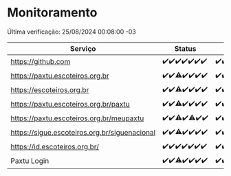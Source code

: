 # Monitoramento

Última verificação: 25/08/2024 00:08:00 -03

|Serviço|Status|Últimas 24h|
|---|---|---|
|https://github.com|<span title="2024-08-18: OK=23">✔️</span><span title="2024-08-19: OK=23">✔️</span><span title="2024-08-20: OK=24">✔️</span><span title="2024-08-21: OK=24">✔️</span><span title="2024-08-22: OK=23">✔️</span><span title="2024-08-23: OK=24">✔️</span><span title="2024-08-24: OK=4">✔️</span>|<span title="24/08/2024 01:09:00 -03 : 200">✔️</span><span title="24/08/2024 02:06:00 -03 : 200">✔️</span><span title="24/08/2024 03:09:00 -03 : 200">✔️</span><span title="24/08/2024 04:06:00 -03 : 200">✔️</span><span title="24/08/2024 05:08:00 -03 : 200">✔️</span><span title="24/08/2024 06:06:00 -03 : 200">✔️</span><span title="24/08/2024 07:06:00 -03 : 200">✔️</span><span title="24/08/2024 08:04:00 -03 : 200">✔️</span><span title="24/08/2024 09:12:00 -03 : 200">✔️</span><span title="24/08/2024 10:09:00 -03 : 200">✔️</span><span title="24/08/2024 11:07:00 -03 : 200">✔️</span><span title="24/08/2024 12:07:00 -03 : 200">✔️</span><span title="24/08/2024 13:07:00 -03 : 200">✔️</span><span title="24/08/2024 14:07:00 -03 : 200">✔️</span><span title="24/08/2024 15:08:00 -03 : 200">✔️</span><span title="24/08/2024 16:03:00 -03 : 200">✔️</span><span title="24/08/2024 17:07:00 -03 : 200">✔️</span><span title="24/08/2024 18:06:00 -03 : 200">✔️</span><span title="24/08/2024 19:06:00 -03 : 200">✔️</span><span title="24/08/2024 20:07:00 -03 : 200">✔️</span><span title="24/08/2024 21:39:00 -03 : 200">✔️</span><span title="24/08/2024 23:05:00 -03 : 200">✔️</span><span title="25/08/2024 00:08:00 -03 : 200">✔️</span>|
|https://paxtu.escoteiros.org.br|<span title="2024-08-18: OK=23">✔️</span><span title="2024-08-19: OK=23">✔️</span><span title="2024-08-20: OK=23, Falhas=1">⚠️</span><span title="2024-08-21: OK=24">✔️</span><span title="2024-08-22: OK=23">✔️</span><span title="2024-08-23: OK=24">✔️</span><span title="2024-08-24: OK=4">✔️</span>|<span title="24/08/2024 01:09:00 -03 : 200">✔️</span><span title="24/08/2024 02:06:00 -03 : 200">✔️</span><span title="24/08/2024 03:09:00 -03 : 200">✔️</span><span title="24/08/2024 04:06:00 -03 : 200">✔️</span><span title="24/08/2024 05:08:00 -03 : 200">✔️</span><span title="24/08/2024 06:06:00 -03 : 200">✔️</span><span title="24/08/2024 07:06:00 -03 : 200">✔️</span><span title="24/08/2024 08:04:00 -03 : 200">✔️</span><span title="24/08/2024 09:12:00 -03 : 200">✔️</span><span title="24/08/2024 10:09:00 -03 : 200">✔️</span><span title="24/08/2024 11:07:00 -03 : 200">✔️</span><span title="24/08/2024 12:07:00 -03 : 200">✔️</span><span title="24/08/2024 13:07:00 -03 : 0">❌</span><span title="24/08/2024 14:07:00 -03 : 200">✔️</span><span title="24/08/2024 15:08:00 -03 : 200">✔️</span><span title="24/08/2024 16:03:00 -03 : 200">✔️</span><span title="24/08/2024 17:07:00 -03 : 200">✔️</span><span title="24/08/2024 18:06:00 -03 : 200">✔️</span><span title="24/08/2024 19:06:00 -03 : 200">✔️</span><span title="24/08/2024 20:07:00 -03 : 200">✔️</span><span title="24/08/2024 21:39:00 -03 : 200">✔️</span><span title="24/08/2024 23:05:00 -03 : 200">✔️</span><span title="25/08/2024 00:08:00 -03 : 200">✔️</span>|
|https://escoteiros.org.br|<span title="2024-08-18: OK=23">✔️</span><span title="2024-08-19: OK=23">✔️</span><span title="2024-08-20: OK=23, Falhas=1">⚠️</span><span title="2024-08-21: OK=24">✔️</span><span title="2024-08-22: OK=23">✔️</span><span title="2024-08-23: OK=24">✔️</span><span title="2024-08-24: OK=4">✔️</span>|<span title="24/08/2024 01:09:00 -03 : 200">✔️</span><span title="24/08/2024 02:06:00 -03 : 200">✔️</span><span title="24/08/2024 03:09:00 -03 : 200">✔️</span><span title="24/08/2024 04:06:00 -03 : 200">✔️</span><span title="24/08/2024 05:08:00 -03 : 200">✔️</span><span title="24/08/2024 06:06:00 -03 : 200">✔️</span><span title="24/08/2024 07:06:00 -03 : 200">✔️</span><span title="24/08/2024 08:04:00 -03 : 200">✔️</span><span title="24/08/2024 09:12:00 -03 : 200">✔️</span><span title="24/08/2024 10:09:00 -03 : 200">✔️</span><span title="24/08/2024 11:07:00 -03 : 200">✔️</span><span title="24/08/2024 12:07:00 -03 : 200">✔️</span><span title="24/08/2024 13:07:00 -03 : 200">✔️</span><span title="24/08/2024 14:07:00 -03 : 200">✔️</span><span title="24/08/2024 15:08:00 -03 : 200">✔️</span><span title="24/08/2024 16:03:00 -03 : 200">✔️</span><span title="24/08/2024 17:07:00 -03 : 200">✔️</span><span title="24/08/2024 18:06:00 -03 : 200">✔️</span><span title="24/08/2024 19:06:00 -03 : 200">✔️</span><span title="24/08/2024 20:07:00 -03 : 200">✔️</span><span title="24/08/2024 21:39:00 -03 : 200">✔️</span><span title="24/08/2024 23:05:00 -03 : 200">✔️</span><span title="25/08/2024 00:08:00 -03 : 200">✔️</span>|
|https://paxtu.escoteiros.org.br/paxtu|<span title="2024-08-18: OK=23">✔️</span><span title="2024-08-19: OK=23">✔️</span><span title="2024-08-20: OK=23, Falhas=1">⚠️</span><span title="2024-08-21: OK=24">✔️</span><span title="2024-08-22: OK=23">✔️</span><span title="2024-08-23: OK=24">✔️</span><span title="2024-08-24: OK=3">✔️</span>|<span title="24/08/2024 00:08:00 -03 : 200">✔️</span><span title="24/08/2024 01:09:00 -03 : 200">✔️</span><span title="24/08/2024 02:06:00 -03 : 200">✔️</span><span title="24/08/2024 03:09:00 -03 : 200">✔️</span><span title="24/08/2024 04:06:00 -03 : 200">✔️</span><span title="24/08/2024 05:08:00 -03 : 200">✔️</span><span title="24/08/2024 06:06:00 -03 : 200">✔️</span><span title="24/08/2024 07:06:00 -03 : 200">✔️</span><span title="24/08/2024 08:04:00 -03 : 200">✔️</span><span title="24/08/2024 09:12:00 -03 : 200">✔️</span><span title="24/08/2024 10:09:00 -03 : 200">✔️</span><span title="24/08/2024 11:07:00 -03 : 200">✔️</span><span title="24/08/2024 12:07:00 -03 : 200">✔️</span><span title="24/08/2024 13:07:00 -03 : 0">❌</span><span title="24/08/2024 14:07:00 -03 : 200">✔️</span><span title="24/08/2024 15:08:00 -03 : 200">✔️</span><span title="24/08/2024 16:03:00 -03 : 200">✔️</span><span title="24/08/2024 17:07:00 -03 : 200">✔️</span><span title="24/08/2024 18:06:00 -03 : 200">✔️</span><span title="24/08/2024 19:06:00 -03 : 200">✔️</span><span title="24/08/2024 20:07:00 -03 : 200">✔️</span><span title="24/08/2024 21:39:00 -03 : 200">✔️</span><span title="24/08/2024 23:05:00 -03 : 200">✔️</span><span title="25/08/2024 00:08:00 -03 : 200">✔️</span>|
|https://paxtu.escoteiros.org.br/meupaxtu|<span title="2024-08-18: OK=23">✔️</span><span title="2024-08-19: OK=23">✔️</span><span title="2024-08-20: OK=23, Falhas=1">⚠️</span><span title="2024-08-21: OK=24">✔️</span><span title="2024-08-22: OK=22, Falhas=1">⚠️</span><span title="2024-08-23: OK=24">✔️</span><span title="2024-08-24: OK=3">✔️</span>|<span title="24/08/2024 00:08:00 -03 : 200">✔️</span><span title="24/08/2024 01:09:00 -03 : 200">✔️</span><span title="24/08/2024 02:06:00 -03 : 200">✔️</span><span title="24/08/2024 03:09:00 -03 : 200">✔️</span><span title="24/08/2024 04:06:00 -03 : 200">✔️</span><span title="24/08/2024 05:08:00 -03 : 200">✔️</span><span title="24/08/2024 06:06:00 -03 : 200">✔️</span><span title="24/08/2024 07:06:00 -03 : 200">✔️</span><span title="24/08/2024 08:04:00 -03 : 200">✔️</span><span title="24/08/2024 09:12:00 -03 : 200">✔️</span><span title="24/08/2024 10:09:00 -03 : 200">✔️</span><span title="24/08/2024 11:07:00 -03 : 200">✔️</span><span title="24/08/2024 12:07:00 -03 : 200">✔️</span><span title="24/08/2024 13:07:00 -03 : 0">❌</span><span title="24/08/2024 14:07:00 -03 : 200">✔️</span><span title="24/08/2024 15:08:00 -03 : 200">✔️</span><span title="24/08/2024 16:03:00 -03 : 200">✔️</span><span title="24/08/2024 17:07:00 -03 : 200">✔️</span><span title="24/08/2024 18:06:00 -03 : 200">✔️</span><span title="24/08/2024 19:06:00 -03 : 200">✔️</span><span title="24/08/2024 20:07:00 -03 : 200">✔️</span><span title="24/08/2024 21:39:00 -03 : 200">✔️</span><span title="24/08/2024 23:05:00 -03 : 200">✔️</span><span title="25/08/2024 00:08:00 -03 : 200">✔️</span>|
|https://sigue.escoteiros.org.br/siguenacional|<span title="2024-08-18: OK=23">✔️</span><span title="2024-08-19: OK=23">✔️</span><span title="2024-08-20: OK=23, Falhas=1">⚠️</span><span title="2024-08-21: OK=24">✔️</span><span title="2024-08-22: OK=23">✔️</span><span title="2024-08-23: OK=24">✔️</span><span title="2024-08-24: OK=3">✔️</span>|<span title="24/08/2024 00:08:00 -03 : 200">✔️</span><span title="24/08/2024 01:09:00 -03 : 200">✔️</span><span title="24/08/2024 02:06:00 -03 : 200">✔️</span><span title="24/08/2024 03:09:00 -03 : 200">✔️</span><span title="24/08/2024 04:06:00 -03 : 200">✔️</span><span title="24/08/2024 05:08:00 -03 : 200">✔️</span><span title="24/08/2024 06:06:00 -03 : 200">✔️</span><span title="24/08/2024 07:06:00 -03 : 200">✔️</span><span title="24/08/2024 08:04:00 -03 : 200">✔️</span><span title="24/08/2024 09:12:00 -03 : 200">✔️</span><span title="24/08/2024 10:09:00 -03 : 200">✔️</span><span title="24/08/2024 11:07:00 -03 : 200">✔️</span><span title="24/08/2024 12:07:00 -03 : 200">✔️</span><span title="24/08/2024 13:08:00 -03 : 0">❌</span><span title="24/08/2024 14:07:00 -03 : 200">✔️</span><span title="24/08/2024 15:08:00 -03 : 200">✔️</span><span title="24/08/2024 16:03:00 -03 : 200">✔️</span><span title="24/08/2024 17:07:00 -03 : 200">✔️</span><span title="24/08/2024 18:06:00 -03 : 200">✔️</span><span title="24/08/2024 19:06:00 -03 : 200">✔️</span><span title="24/08/2024 20:07:00 -03 : 200">✔️</span><span title="24/08/2024 21:39:00 -03 : 200">✔️</span><span title="24/08/2024 23:05:00 -03 : 200">✔️</span><span title="25/08/2024 00:08:00 -03 : 200">✔️</span>|
|https://id.escoteiros.org.br/|<span title="2024-08-18: OK=23">✔️</span><span title="2024-08-19: OK=23">✔️</span><span title="2024-08-20: OK=24">✔️</span><span title="2024-08-21: OK=24">✔️</span><span title="2024-08-22: OK=23">✔️</span><span title="2024-08-23: OK=24">✔️</span><span title="2024-08-24: OK=3">✔️</span>|<span title="24/08/2024 00:08:00 -03 : 200">✔️</span><span title="24/08/2024 01:09:00 -03 : 200">✔️</span><span title="24/08/2024 02:06:00 -03 : 200">✔️</span><span title="24/08/2024 03:10:00 -03 : 200">✔️</span><span title="24/08/2024 04:06:00 -03 : 200">✔️</span><span title="24/08/2024 05:08:00 -03 : 200">✔️</span><span title="24/08/2024 06:06:00 -03 : 200">✔️</span><span title="24/08/2024 07:06:00 -03 : 200">✔️</span><span title="24/08/2024 08:04:00 -03 : 200">✔️</span><span title="24/08/2024 09:12:00 -03 : 200">✔️</span><span title="24/08/2024 10:09:00 -03 : 200">✔️</span><span title="24/08/2024 11:07:00 -03 : 200">✔️</span><span title="24/08/2024 12:07:00 -03 : 200">✔️</span><span title="24/08/2024 13:08:00 -03 : 200">✔️</span><span title="24/08/2024 14:07:00 -03 : 200">✔️</span><span title="24/08/2024 15:08:00 -03 : 200">✔️</span><span title="24/08/2024 16:03:00 -03 : 200">✔️</span><span title="24/08/2024 17:07:00 -03 : 200">✔️</span><span title="24/08/2024 18:06:00 -03 : 200">✔️</span><span title="24/08/2024 19:06:00 -03 : 200">✔️</span><span title="24/08/2024 20:07:00 -03 : 200">✔️</span><span title="24/08/2024 21:39:00 -03 : 200">✔️</span><span title="24/08/2024 23:05:00 -03 : 200">✔️</span><span title="25/08/2024 00:08:00 -03 : 200">✔️</span>|
|Paxtu Login|<span title="2024-08-18: OK=23">✔️</span><span title="2024-08-19: OK=23">✔️</span><span title="2024-08-20: OK=23, Falhas=1">⚠️</span><span title="2024-08-21: OK=24">✔️</span><span title="2024-08-22: OK=23">✔️</span><span title="2024-08-23: OK=24">✔️</span><span title="2024-08-24: OK=3">✔️</span>|<span title="24/08/2024 00:08:00 -03 : 200">✔️</span><span title="24/08/2024 01:09:00 -03 : 200">✔️</span><span title="24/08/2024 02:06:00 -03 : 200">✔️</span><span title="24/08/2024 03:10:00 -03 : 200">✔️</span><span title="24/08/2024 04:06:00 -03 : 200">✔️</span><span title="24/08/2024 05:09:00 -03 : 200">✔️</span><span title="24/08/2024 06:06:00 -03 : 200">✔️</span><span title="24/08/2024 07:06:00 -03 : 200">✔️</span><span title="24/08/2024 08:04:00 -03 : 200">✔️</span><span title="24/08/2024 09:12:00 -03 : 200">✔️</span><span title="24/08/2024 10:09:00 -03 : 200">✔️</span><span title="24/08/2024 11:07:00 -03 : 200">✔️</span><span title="24/08/2024 12:07:00 -03 : 200">✔️</span><span title="24/08/2024 13:08:00 -03 : 504">❌</span><span title="24/08/2024 14:07:00 -03 : 200">✔️</span><span title="24/08/2024 15:08:00 -03 : 200">✔️</span><span title="24/08/2024 16:03:00 -03 : 200">✔️</span><span title="24/08/2024 17:07:00 -03 : 200">✔️</span><span title="24/08/2024 18:06:00 -03 : 200">✔️</span><span title="24/08/2024 19:06:00 -03 : 200">✔️</span><span title="24/08/2024 20:07:00 -03 : 200">✔️</span><span title="24/08/2024 21:39:00 -03 : 200">✔️</span><span title="24/08/2024 23:05:00 -03 : 200">✔️</span><span title="25/08/2024 00:08:00 -03 : 200">✔️</span>|
